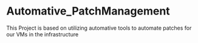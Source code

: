 # Automative_PatchManagement

This Project is based on utilizing automative tools to automate patches for our VMs in the infrastructure 